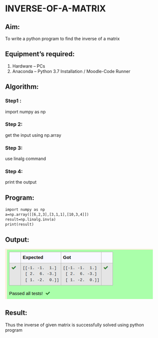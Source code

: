 # INVERSE-OF-A-MATRIX
## Aim:
To write a python program to find the inverse of a matrix
## Equipment’s required:
1. 	Hardware – PCs
2. 	Anaconda – Python 3.7 Installation / Moodle-Code Runner
## Algorithm:
### Step1 : 
import numpy as np
### Step 2: 
get the input using np.array
### Step 3: 
use linalg command
### Step 4: 
print the output
## Program:
```
import numpy as np
a=np.array([[6,2,3],[3,1,1],[10,3,4]])
result=np.linalg.inv(a)
print(result)
```

## Output:
![output](/matrix.png)
## Result:
Thus the inverse of given matrix is successfully solved using python program

